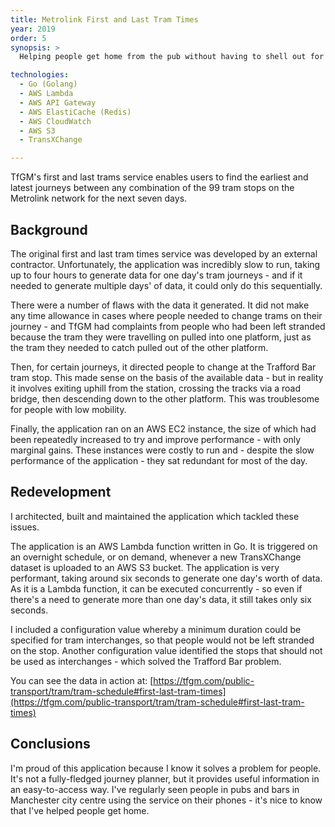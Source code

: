 ```yaml
---
title: Metrolink First and Last Tram Times
year: 2019
order: 5
synopsis: >
  Helping people get home from the pub without having to shell out for a taxi

technologies:
  - Go (Golang)
  - AWS Lambda
  - AWS API Gateway
  - AWS ElastiCache (Redis)
  - AWS CloudWatch
  - AWS S3
  - TransXChange

---
```

TfGM's first and last trams service enables users to find the earliest and latest journeys between
any combination of the 99 tram stops on the Metrolink network for the next seven days.

## Background

The original first and last tram times service was developed by an external contractor. Unfortunately, the application
was incredibly slow to run, taking up to four hours to generate data for one day's tram journeys - and if it needed
to generate multiple days' of data, it could only do this sequentially. 

There were a number of flaws with the data it generated. It did not make any time allowance in cases where people needed 
to change trams on their journey - and TfGM had complaints from people who had been left stranded because the tram 
they were travelling on pulled into one platform, just as the tram they needed to catch pulled out of the other platform.

Then, for certain journeys, it directed people to change at the Trafford Bar tram stop. This made sense on the basis of 
the available data - but in reality it involves exiting uphill from the station, crossing the tracks via a road bridge, 
then descending down to the other platform. This was troublesome for people with low mobility.

Finally, the application ran on an AWS EC2 instance, the size of which had been repeatedly increased to try and improve
performance - with only marginal gains. These instances were costly to run and - despite the slow performance of the
application - they sat redundant for most of the day.

## Redevelopment

I architected, built and maintained the application which tackled these issues.

The application is an AWS Lambda function written in Go. It is triggered on an overnight schedule, or on demand,
whenever a new TransXChange dataset is uploaded to an AWS S3 bucket. The application is very performant, 
taking around six seconds to generate one day's worth of data. As it is a Lambda function, it can be executed 
concurrently - so even if there's a need to generate more than one day's data, it still takes only six seconds. 

I included a configuration value whereby a minimum duration could be specified for tram interchanges, so that people
would not be left stranded on the stop. Another configuration value identified the stops that should not be used
as interchanges - which solved the Trafford Bar problem.

You can see the data in action at: [https://tfgm.com/public-transport/tram/tram-schedule#first-last-tram-times](https://tfgm.com/public-transport/tram/tram-schedule#first-last-tram-times)

## Conclusions

I'm proud of this application because I know it solves a problem for people. It's not a fully-fledged journey
planner, but it provides useful information in an easy-to-access way. I've regularly seen people in pubs and bars in
Manchester city centre using the service on their phones - it's nice to know that I've helped people get home.